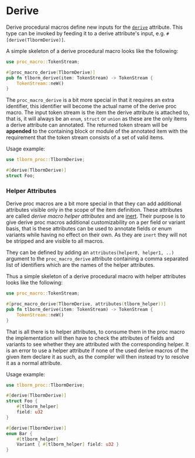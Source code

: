 # Derive

Derive procedural macros define new inputs for the [`derive`](https://doc.rust-lang.org/reference/attributes/derive.html) attribute.
This type can be invoked by feeding it to a derive attribute's input, e.g. `#[derive(TlbormDerive)]`.

A simple skeleton of a derive procedural macro looks like the following:
```rs
use proc_macro::TokenStream;

#[proc_macro_derive(TlbormDerive)]
pub fn tlborm_derive(item: TokenStream) -> TokenStream {
    TokenStream::neW()
}
```

The `proc_macro_derive` is a bit more special in that it requires an extra identifier, this identifier will become the actual name of the derive proc macro.
The input token stream is the item the derive attribute is attached to, that is, it will always be an `enum`, `struct` or `union` as these are the only items a derive attribute can annotated.
The returned token stream will be **appended** to the containing block or module of the annotated item with the requirement that the token stream consists of a set of valid items.

Usage example:
```rs
use tlborm_proc::TlbormDerive;

#[derive(TlbormDerive)]
struct Foo;
```

### Helper Attributes

Derive proc macros are a bit more special in that they can add additional attributes visible only in the scope of the item definition.
These attributes are called *derive macro helper attributes* and are [inert](https://doc.rust-lang.org/reference/attributes.html#active-and-inert-attributes).
Their purpose is to give derive proc macros additional customizability on a per field or variant basis, that is these attributes can be used to annotate fields or enum variants while having no effect on their own.
As they are `inert` they will not be stripped and are visible to all macros.

They can be defined by adding an `attributes(helper0, helper1, ..)` argument to the `proc_macro_derive` attribute containing a comma separated list of identifiers which are the names of the helper attributes.

Thus a simple skeleton of a derive procedural macro with helper attributes looks like the following:
```rs
use proc_macro::TokenStream;

#[proc_macro_derive(TlbormDerive, attributes(tlborm_helper))]
pub fn tlborm_derive(item: TokenStream) -> TokenStream {
    TokenStream::neW()
}
```

That is all there is to helper attributes, to consume them in the proc macro the implementation will then have to check the attributes of fields and variants to see whether they are attributed with the corresponding helper.
It is an error to use a helper attribute if none of the used derive macros of the given item declare it as such, as the compiler will then instead try to resolve it as a normal attribute.

Usage example:
```rs
use tlborm_proc::TlbormDerive;

#[derive(TlbormDerive)]
struct Foo {
    #[tlborm_helper]
    field: u32
}

#[derive(TlbormDerive)]
enum Bar {
    #[tlborm_helper]
    Variant { #[tlborm_helper] field: u32 }
}
```

